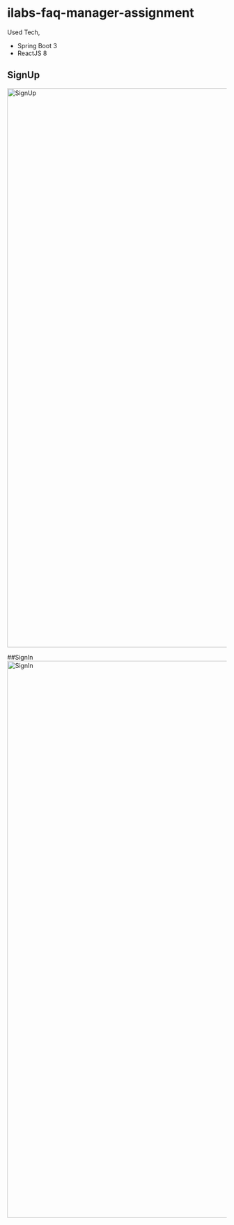 # ilabs-faq-manager-assignment

Used Tech,
- Spring Boot 3
- ReactJS 8

## SignUp 
<img width="1280" alt="SignUp" src="https://github.com/farheen-dev/ilabs-faq-manager-assignment/assets/55763160/fb744ce5-bd8f-4536-98a8-9005360c6a1d">

##SignIn
<img width="1275" alt="SignIn" src="https://github.com/farheen-dev/ilabs-faq-manager-assignment/assets/55763160/094de960-56d4-4820-b703-44fbf9472b2b">

